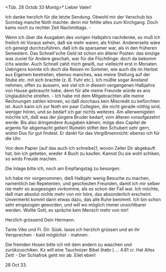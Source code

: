  <Tüb. 28 Octob 33 Montg>*
Lieber Vater!

Ich danke herzlich für die letzte Sendung. Obwohl mir der Verschub bis Sonntag manche Noth machte: denn mir fehlte alles zum Kirchgang. Doch kams noch zu rechter Zeit Nachmittags. -

Wenn ich über die Ausgaben des vorigen Halbjahrs nachdenke, so muß ich freilich im Voraus sehen, daß sie mehr waren, als früher. Andererseits wäre ich geneigt durchzuführen, daß ich da sparsamer war, als in den früheren Semestern. Das Schnell'sche Geld ist schon ein älterer Posten: das einzige was zuviel für Andere geschah, war für die Flüchtlinge: doch da bekomm ichs wieder. Auch Schnell zahlt mich gewiß, nur vielleicht erst in Monaten. Uebrigens konnte ich doch die Reisen im Sommer, wie auch die im Herbst aus Eigenem bestreiten, ebenso manches, was meine Stellung auf der Stube etc. mit sich brachte (z. B. Fuhr etc.). Ich müßte sogar Anstand nehmen, offen zu äussern, wie viel ich in diesem vergangenen Halbjahre von Hause gebraucht habe, denn für alle meine Freunde würde es ans Unglaubliche streifen. - Ich habe mit dem Mitgebrachten alle meine Rechnungen zahlen können, so daß durchaus kein Miscredit zu befürchten ist. Auch kann ich zur Noth ein paar Collegien, die nicht gerade nöthig sind, weniger hören, und so bedarf ich gar nichts weiteres. Am allerwenigsten möchte ich, daß was der jüngere Bruder bedarf, vom älteren voraufgezehrt werde. Bis also dringendere Ausgaben kämen, möge dies Capitel de argento für abgemacht gelten! 
Rümelin stiftet den Schubert sehr gern, wohin Dus für gut findest. Er dankt für das Vergißmeinnicht: ebenso ich für die Uhr.

Von dem Papier [auf das auch ich schreibe]1, wovon Zeller Dir abgekauft hat, bin ich gebeten, wieder 4 Buch zu kaufen. Kannst Du sie wohl schiken, so wirds Freude machen.

Die Inlage bitte ich, noch am Empfangstag zu besorgen.

Ich habe mir vorgenommen, dieß Halbjahr wenig Besuche zu machen, namentlich bei Repetenten, und gescheuten Freunden, damit ich mir selber nie mehr so ausgesogen vorkomme, als es schon der Fall war. Ich möchte, daß man absolut nichts mehr von mir höre, das absonderlich erscheint. Unvermerkt kommt dann etwas dazu, das alle Ruhe benimmt. Ich bin schon sehr eingezogen geworden, und will wo möglich immer unsichtbarer werden. Wollte Gott, es spräche kein Mensch mehr von mir!

 Herzlich grüssend Dein Hermann.

Tante Vike und Fr. Dir. Süsk. lasse ich herzlich grüssen und an ihr Versprechen - bald möglichst - mahnen.

Die fremden Hosen bitte ich mit dem andern zu waschen und zurükzuschiken. 
Kz will eine Tauchnizer Bibel (hebr.) … 4.81 cr. Hat Alles Zeit! - Der Schlafrok geht mir ab. Eilet eben!

28 Oct 33.
